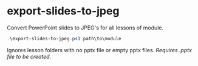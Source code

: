 # export-slides-to-jpeg

Convert PowerPoint slides to JPEG's for all lessons of module.
```powershell
.\export-slides-to-jpeg.ps1 path\to\module
```
Ignores lesson folders with no pptx file or empty pptx files.
*Requires .pptx file to be created.*
